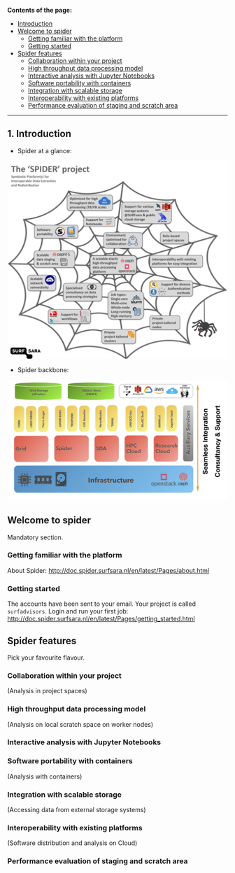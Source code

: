 **Contents of the page:**

* [Introduction](#introduction)
* [Welcome to spider](#welcome-to-spider)
  * [Getting familiar with the platform](#getting-familiar-with-the-platform)
  * [Getting started](#getting-started)
* [Spider features](#spider-features)
  * [Collaboration within your project](#collaboration-within-your-project) 
  * [High throughput data processing model](high-throughput-data-processing-model)
  * [Interactive analysis with Jupyter Notebooks](interactive-analysis-with-jupyter-notebooks)
  * [Software portability with containers](software-portability-with-containers)
  * [Integration with scalable storage](integration-with-scalable-storage)
  * [Interoperability with existing platforms](interoperability-with-existing-platforms)
  * [Performance evaluation of staging and scratch area](performance-evaluation-of-staging-and-scratch-area)


---

## 1. Introduction

* Spider at a glance:

![Spider poster](/images/Spider_poster.png)   

* Spider backbone:

![Spider backbone](/images/Spider_backbone.png)

## Welcome to spider

Mandatory section.

### Getting familiar with the platform

About Spider: http://doc.spider.surfsara.nl/en/latest/Pages/about.html

### Getting started

The accounts have been sent to your email. Your project is called `surfadvisors`.
Login and run your first job: http://doc.spider.surfsara.nl/en/latest/Pages/getting_started.html

## Spider features

Pick your favourite flavour.

### Collaboration within your project 
(Analysis in project spaces)

### High throughput data processing model 
(Analysis on local scratch space on worker nodes)

### Interactive analysis with Jupyter Notebooks

### Software portability with containers 
(Analysis with containers)

### Integration with scalable storage 
(Accessing data from external storage systems)

### Interoperability with existing platforms 
(Software distribution and analysis on Cloud)

### Performance evaluation of staging and scratch area



